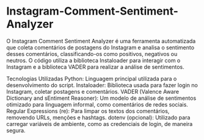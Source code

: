 # Instagram-Comment-Sentiment-Analyzer
O Instagram Comment Sentiment Analyzer é uma ferramenta automatizada que coleta comentários de postagens do Instagram e analisa o sentimento desses comentários, classificando-os como positivos, negativos ou neutros. O código utiliza a biblioteca Instaloader para interagir com o Instagram e a biblioteca VADER para realizar a análise de sentimentos.

Tecnologias Utilizadas
Python: Linguagem principal utilizada para o desenvolvimento do script.
Instaloader: Biblioteca usada para fazer login no Instagram, coletar postagens e comentários.
VADER (Valence Aware Dictionary and sEntiment Reasoner): Um modelo de análise de sentimentos otimizado para linguagem informal, como comentários de redes sociais.
Regular Expressions (re): Para limpar os textos dos comentários, removendo URLs, menções e hashtags.
dotenv (opcional): Utilizado para carregar variáveis de ambiente, como as credenciais de login, de maneira segura.

